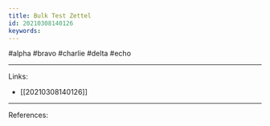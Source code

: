 ```yaml
---
title: Bulk Test Zettel
id: 20210308140126
keywords:
---
```

#alpha #bravo #charlie #delta #echo

---
Links:

- [[20210308140126]]

---
References:
